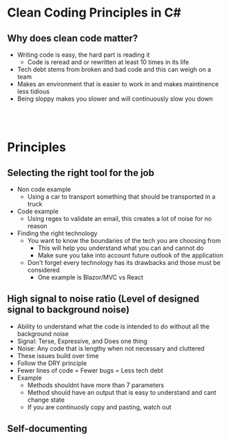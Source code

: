 # Clean Coding Principles in C#

## Why does clean code matter? 

- Writing code is easy, the hard part is reading it
    - Code is reread and or rewritten at least 10 times in its life
- Tech debt stems from broken and bad code and this can weigh on a team
- Makes an environment that is easier to work in and makes maintinence less tidious
- Being sloppy makes you slower and will continuously slow you down
<br />
<br />

# Principles 

## Selecting the right tool for the job

- Non code example
    - Using a car to transport something that should be transported in a truck
- Code example
    - Using regex to validate an email, this creates a lot of noise for no reason
- Finding the right technology
    - You want to know the boundaries of the tech you are choosing from 
        - This will help you understand what you can and cannot do
        - Make sure you take into account future outlook of the application
    - Don't forget every technology has its drawbacks and those must be considered
        - One example is Blazor/MVC vs React

## High signal to noise ratio (Level of designed signal to background noise)

- Ability to understand what the code is intended to do without all the background noise
- Signal: Terse, Expressive, and Does one thing
- Noise: Any code that is lengthy when not necessary and cluttered
- These issues build over time 
- Follow the DRY principle
- Fewer lines of code = Fewer bugs = Less tech debt
- Example
    - Methods shouldnt have more than 7 parameters
    - Method should have an output that is easy to understand and cant change state
    - If you are continuosly copy and pasting, watch out

## Self-documenting